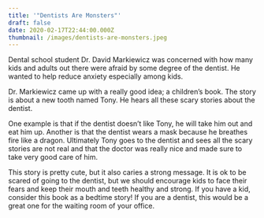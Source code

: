 ```yaml
---
title: '"Dentists Are Monsters"'
draft: false
date: 2020-02-17T22:44:00.000Z
thumbnail: /images/dentists-are-monsters.jpeg
---
```


Dental school student Dr. David Markiewicz was concerned with how many kids and adults out there were afraid by some degree of the dentist. He wanted to help reduce anxiety especially among kids.

Dr. Markiewicz came up with a really good idea; a children’s book. The story is about a new tooth named Tony. He hears all these scary stories about the dentist.

One example is that if the dentist doesn’t like Tony, he will take him out and eat him up. Another is that the dentist wears a mask because he breathes fire like a dragon. Ultimately Tony goes to the dentist and sees all the scary stories are not real and that the doctor was really nice and made sure to take very good care of him.

This story is pretty cute, but it also caries a strong message. It is ok to be scared of going to the dentist, but we should encourage kids to face their fears and keep their mouth and teeth healthy and strong. If you have a kid, consider this book as a bedtime story! If you are a dentist, this would be a great one for the waiting room of your office.
